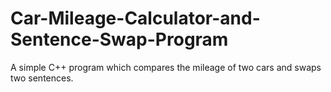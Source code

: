 # Car-Mileage-Calculator-and-Sentence-Swap-Program
A simple C++ program which compares the mileage of two cars and swaps two sentences.
